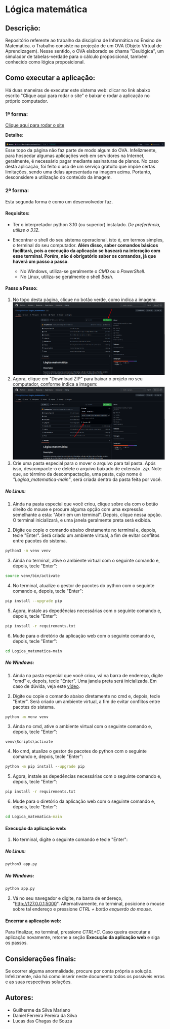 # Lógica matemática

## Descrição:

Repositório referente ao trabalho da disciplina de Informática no Ensino de Matemática. o Trabalho consiste na projeção de um OVA (Objeto Virtual de Aprendizagem).
Nesse sentido, o OVA elaborado se chama "Deulógica", um simulador de tabelas-verdade para o cálculo proposicional, também conhecido como lógica proposicional.

## Como executar a aplicação:

Há duas maneiras de executar este sistema web: clicar no link abaixo escrito "Clique aqui para rodar o site" e baixar e rodar a aplicação no próprio computador.

### 1ª forma:

[Clique aqui para rodar o site](https://huggingface.co/spaces/Shzous/Run-Logica_matematica)

**Detalhe**: 

![Topo da página](Imagens_Repo_Git/pg_top.png)
Esse topo da página não faz parte de modo algum do OVA. Infelizmente, para hospedar algumas aplicações web em servidores na Internet, geralmente, é necessário pagar mediante assinaturas de planos. No caso desta aplicação, foi feito o uso de um serviço gratuito que impõe certas limitações, sendo uma delas apresentada na imagem acima. Portanto, desconsidere a utilização
do conteúdo da imagem.


### 2ª forma:

Esta segunda forma é como um desenvolvedor faz. 

#### Requisitos:

- Ter o interpretador python 3.10 (ou superior) instalado. *De preferência,
utilize o 3.12*.
- Encontrar o shell do seu sistema operacional, isto é, em termos simples, o terminal do seu computador. **Além disso, saber comandos básicos facilitará, pois a execução da aplicação se baseará na interação com esse terminal. Porém, não é obrigatório saber os comandos, já que haverá um passo a passo**.

    - No Windows, utiliza-se geralmente o *CMD* ou o *PowerShell*.
    - No Linux, utiliza-se geralmente o shell *Bash*.

#### Passo a Passo:

1. No topo desta página, clique no botão verde, como indica a imagem:
![Topo da página do github](Imagens_Repo_Git/topo_github.png)
2. Agora, clique em "Download ZIP" para baixar o projeto no seu computador, conforme indica a imagem:
![Topo da página do github](Imagens_Repo_Git/download.png)
3. Crie uma pasta especial para o mover o arquivo para tal pasta. Após isso, descompacte-o e delete o arquivo baixado de extensão *.zip*. Note que, ao término da descompactação, uma pasta, cujo nome é *"Logica_matematica-main"*,
será criada dentro da pasta feita por você.

##### No Linux:

1. Ainda na pasta especial que você criou, clique sobre ela com o botão direito do mouse
e procure alguma opção com uma expressão semelhante a esta: "Abrir em um terminal". Depois, clique nessa opção. O terminal inicializará, e uma janela  geralmente preta será exibida.

2. Digite ou copie o comando abaixo diretamente no terminal e, depois, tecle "Enter". Será criado um ambiente virtual, a fim de evitar conflitos entre pacotes do sistema.
```bash
python3 -m venv venv
```
3. Ainda no terminal, ative o ambiente virtual com o seguinte comando e, depois, tecle "Enter":
```bash
source venv/bin/activate
```
4. No terminal, atualize o gestor de pacotes do python com o seguinte comando e, depois, tecle "Enter":
```bash
pip install --upgrade pip
```
5. Agora, instale as depedências necessárias com o seguinte comando e, depois, tecle "Enter":
 ```bash
pip install -r requirements.txt
```
6. Mude para o diretório da aplicação web com o seguinte comando e, depois, tecle "Enter":
```bash
cd Logica_matematica-main
```

##### No Windows:

1. Ainda na pasta especial que você criou, vá na barra de endereço, digite "cmd" e, depois, tecle "Enter". Uma janela preta será inicializada. Em caso de dúvida, veja este [vídeo](https://youtube.com/shorts/gtTd6R0ffnE?si=NXnWTGhiXpTodqF5).

2. Digite ou copie o comando abaixo diretamente no cmd e, depois, tecle "Enter". Será criado um ambiente virtual, a fim de evitar conflitos entre pacotes do sistema.
```bat
python -m venv venv
```
3. Ainda no cmd, ative o ambiente virtual com o seguinte comando e, depois, tecle "Enter":
```
venv\Scripts\activate
```
4. No cmd, atualize o gestor de pacotes do python com o seguinte comando e, depois, tecle "Enter":
```bat
python -m pip install --upgrade pip
```
5. Agora, instale as depedências necessárias com o seguinte comando e, depois, tecle "Enter":
 ```bat
pip install -r requirements.txt
```
6. Mude para o diretório da aplicação web com o seguinte comando e, depois, tecle "Enter":

```bat
cd Logica_matematica-main
```

#### Execução da aplicação web:

1. No terminal, digite o seguinte comando e tecle "Enter":

##### No Linux:
```bash
python3 app.py
```
##### No Windows:
```bat
python app.py
```
2. Vá no seu navegador e digite, na barra de endereço, "http://127.0.0.1:5000". Alternativamente, no terminal, posicione o mouse sobre tal endereço e pressione *CTRL + botão esquerdo do mouse*.

#### Encerrar a aplicação web:

Para finalizar, no terminal, pressione *CTRL+C*. Caso queira executar a aplicação novamente, retorne a seção **Execução da aplicação web** e siga os passos.


## Considerações finais: 

Se ocorrer alguma anormalidade, procure por conta própria a solução. Infelizmente, não há como inserir neste documento todos os possíveis erros e as suas respectivas soluções.

## Autores:

- Guilherme da Silva Mariano
- Daniel Ferreira Pereira da Silva
- Lucas das Chagas de Souza